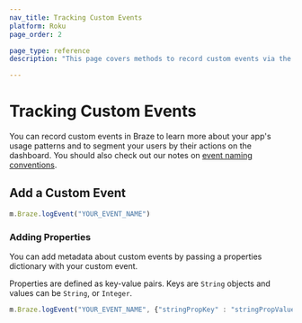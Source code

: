 ```yaml
---
nav_title: Tracking Custom Events
platform: Roku
page_order: 2

page_type: reference
description: "This page covers methods to record custom events via the Braze SDK."

---
```


# Tracking Custom Events

You can record custom events in Braze to learn more about your app's usage patterns and to segment your users by their actions on the dashboard. You should also check out our notes on [event naming conventions]({{site.baseurl}}/user_guide/data_and_analytics/custom_data/event_naming_conventions/).

## Add a Custom Event

```javascript
m.Braze.logEvent("YOUR_EVENT_NAME")
```

### Adding Properties

You can add metadata about custom events by passing a properties dictionary with your custom event.

Properties are defined as key-value pairs.  Keys are `String` objects and values can be `String`, or `Integer`.

```javascript
m.Braze.logEvent("YOUR_EVENT_NAME", {"stringPropKey" : "stringPropValue", "intPropKey" : Integer intPropValue})
```


